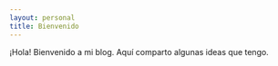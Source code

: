 ```yaml
---
layout: personal
title: Bienvenido
---
```


¡Hola! Bienvenido a mi blog. Aquí comparto algunas ideas que tengo.
